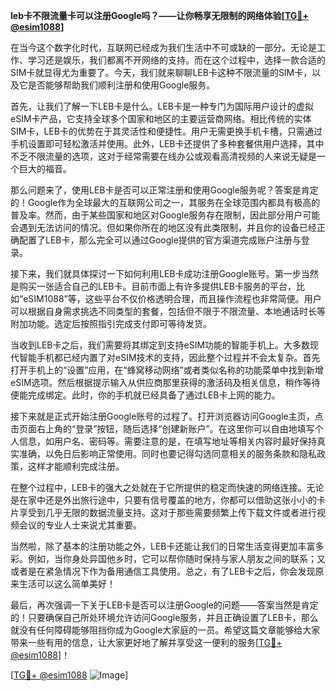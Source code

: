 **leb卡不限流量卡可以注册Google吗？——让你畅享无限制的网络体验[[TG💪+ @esim1088](https://t.me/s/esim1088)]**

在当今这个数字化时代，互联网已经成为我们生活中不可或缺的一部分。无论是工作、学习还是娱乐，我们都离不开网络的支持。而在这个过程中，选择一款合适的SIM卡就显得尤为重要了。今天，我们就来聊聊LEB卡这种不限流量的SIM卡，以及它是否能够帮助我们顺利注册和使用Google服务。

首先，让我们了解一下LEB卡是什么。LEB卡是一种专门为国际用户设计的虚拟eSIM卡产品，它支持全球多个国家和地区的主要运营商网络。相比传统的实体SIM卡，LEB卡的优势在于其灵活性和便捷性。用户无需更换手机卡槽，只需通过手机设置即可轻松激活并使用。此外，LEB卡还提供了多种套餐供用户选择，其中不乏不限流量的选项，这对于经常需要在线办公或观看高清视频的人来说无疑是一个巨大的福音。

那么问题来了，使用LEB卡是否可以正常注册和使用Google服务呢？答案是肯定的！Google作为全球最大的互联网公司之一，其服务在全球范围内都具有极高的普及率。然而，由于某些国家和地区对Google服务存在限制，因此部分用户可能会遇到无法访问的情况。但如果你所在的地区没有此类限制，并且你的设备已经正确配置了LEB卡，那么完全可以通过Google提供的官方渠道完成账户注册与登录。

接下来，我们就具体探讨一下如何利用LEB卡成功注册Google账号。第一步当然是购买一张适合自己的LEB卡。目前市面上有许多提供LEB卡服务的平台，比如“eSIM1088”等，这些平台不仅价格透明合理，而且操作流程也非常简便。用户可以根据自身需求挑选不同类型的套餐，包括但不限于不限流量、本地通话时长等附加功能。选定后按照指引完成支付即可等待发货。

当收到LEB卡之后，我们需要将其绑定到支持eSIM功能的智能手机上。大多数现代智能手机都已经内置了对eSIM技术的支持，因此整个过程并不会太复杂。首先打开手机上的“设置”应用，在“蜂窝移动网络”或者类似名称的功能菜单中找到新增eSIM选项。然后根据提示输入从供应商那里获得的激活码及相关信息，稍作等待便能完成绑定。此时，你的手机就已经具备了通过LEB卡上网的能力。

接下来就是正式开始注册Google账号的过程了。打开浏览器访问Google主页，点击页面右上角的“登录”按钮，随后选择“创建新账户”。在这里你可以自由地填写个人信息，如用户名、密码等。需要注意的是，在填写地址等相关内容时最好保持真实准确，以免日后影响正常使用。同时也要记得勾选同意相关的服务条款和隐私政策，这样才能顺利完成注册。

在整个过程中，LEB卡的强大之处就在于它所提供的稳定而快速的网络连接。无论是在家中还是外出旅行途中，只要有信号覆盖的地方，你都可以借助这张小小的卡片享受到几乎无限的数据流量支持。这对于那些需要频繁上传下载文件或者进行视频会议的专业人士来说尤其重要。

当然啦，除了基本的注册功能之外，LEB卡还能让我们的日常生活变得更加丰富多彩。例如，当你身处异国他乡时，它可以帮你随时保持与家人朋友之间的联系；又或者是在紧急情况下作为备用通信工具使用。总之，有了LEB卡之后，你会发现原来生活可以这么简单美好！

最后，再次强调一下关于LEB卡是否可以注册Google的问题——答案当然是肯定的！只要确保自己所处环境允许访问Google服务，并且正确设置了LEB卡，那么就没有任何障碍能够阻挡你成为Google大家庭的一员。希望这篇文章能够给大家带来一些有用的信息，让大家更好地了解并享受这一便利的服务[[TG💪+ @esim1088](https://t.me/s/esim1088)]！

[[TG💪+ @esim1088](https://t.me/s/esim1088) ![Image](https://i.postimg.cc/4NQfJmqS/Snipaste-2025-05-13-00-14-12.png)]